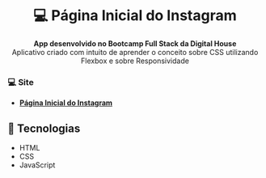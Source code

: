 <h1 align="center">💻 Página Inicial do Instagram</h1>
<p align="center">
  <strong>App desenvolvido no Bootcamp Full Stack da Digital House</strong>
  <br>
  <span>Aplicativo criado com intuito de aprender o conceito sobre CSS utilizando Flexbox e sobre Responsividade</span>
</p>




### 💻 Site 

- <strong>[Página Inicial do Instagram](https://page-login-instagram.netlify.app/)</strong>

## 🚀 Tecnologias

- HTML
- CSS
- JavaScript
